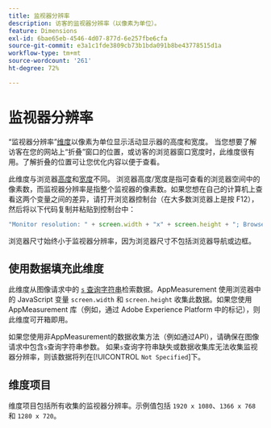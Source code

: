 ```yaml
---
title: 监视器分辨率
description: 访客的监视器分辨率（以像素为单位）。
feature: Dimensions
exl-id: 6bae65eb-4546-4d07-877d-6e257fbe6cfa
source-git-commit: e3a1c1fde3809cb73b1bda091b8be43778515d1a
workflow-type: tm+mt
source-wordcount: '261'
ht-degree: 72%

---
```


# 监视器分辨率

“监视器分辨率”[维度](overview.md)以像素为单位显示活动显示器的高度和宽度。 当您想要了解访客在您的网站上“折叠”窗口的位置，或访客的浏览器窗口宽度时，此维度很有用。了解折叠的位置可让您优化内容以便于查看。

此维度与浏览器[高度](browser-height.md)和[宽度](browser-width.md)不同。 浏览器高度/宽度是指可查看的浏览器空间中的像素数，而监视器分辨率是指整个监视器的像素数。如果您想在自己的计算机上查看这两个变量之间的差异，请打开浏览器控制台（在大多数浏览器上是按 F12），然后将以下代码复制并粘贴到控制台中：

```js
"Monitor resolution: " + screen.width + "x" + screen.height + "; Browser resolution: " + window.innerWidth + "x" + window.innerHeight;
```

浏览器尺寸始终小于监视器分辨率，因为浏览器尺寸不包括浏览器导航或边框。

## 使用数据填充此维度

此维度从图像请求中的 [`s` 查询字符串](/help/implement/validate/query-parameters.md)检索数据。AppMeasurement 使用浏览器中的 JavaScript 变量 `screen.width` 和 `screen.height` 收集此数据。如果您使用 AppMeasurement 库（例如，通过 Adobe Experience Platform 中的标记），则此维度可开箱即用。

如果您使用非AppMeasurement的数据收集方法（例如通过API），请确保在图像请求中包含`s`查询字符串参数。 如果`s`查询字符串缺失或数据收集库无法收集监视器分辨率，则该数据将列在[!UICONTROL `Not Specified`]下。

## 维度项目

维度项目包括所有收集的监视器分辨率。示例值包括 `1920 x 1080`、`1366 x 768` 和 `1280 x 720`。

